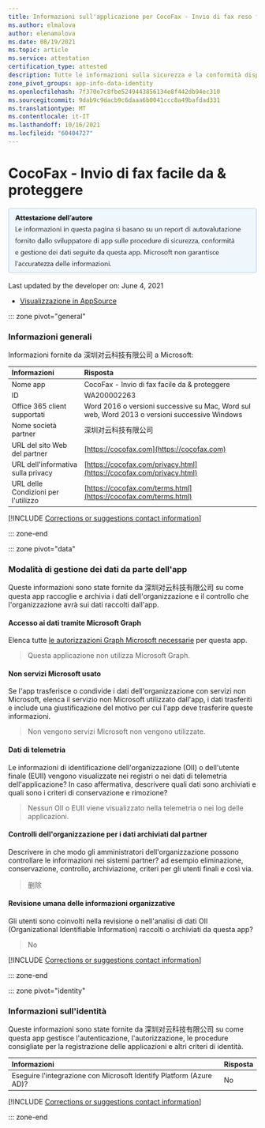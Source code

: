 ```yaml
---
title: Informazioni sull'applicazione per CocoFax - Invio di fax reso facile &amp; da &#28145;&#22323;&#23545;&#20113;&#31185;&#25216;&#26377;&#38480;&#20844;&#21496;
ms.author: elmalova
author: elenamalova
ms.date: 08/19/2021
ms.topic: article
ms.service: attestation
certification_type: attested
description: Tutte le informazioni sulla sicurezza e la conformità disponibili per CocoFax - Invio di fax facile e sicuro, i criteri di gestione dei dati, le informazioni sul catalogo app Microsoft Cloud App Security e le informazioni sulla sicurezza/conformità nel Registro di sistema &amp; CSA STAR.
zone_pivot_groups: app-info-data-identity
ms.openlocfilehash: 7f370e7c8fbe5249443856134e8f442db94ec310
ms.sourcegitcommit: 9dab9c9dacb9c6daaa6b0041ccc8a49bafdad331
ms.translationtype: MT
ms.contentlocale: it-IT
ms.lasthandoff: 10/16/2021
ms.locfileid: "60404727"
---
```

# <a name="cocofax---sending-fax-made-easy-amp-secure"></a>CocoFax - Invio di fax facile da &amp; proteggere

<p></p>
<img alt="Publisher Attestation: The information on this page is based on a self-assessment report provided by the app developer on the security, compliance, and data handling practices followed by this app. Microsoft makes no guarantees regarding the accuracy of the information." src="../media/attested.png" width="650" />
<p>Last updated by the developer on: June 4, 2021</p>

* <a href="https://appsource.microsoft.com/product/office/WA200002263" target="_blank">Visualizzazione in AppSource</a>

::: zone pivot="general"

### <a name="general-information"></a>Informazioni generali

Informazioni fornite da &#28145;&#22323;&#23545;&#20113;&#31185;&#25216;&#26377;&#38480;&#20844;&#21496; a Microsoft:

| **Informazioni** | **Risposta** |
|:----------------|:-------------|
| Nome app | CocoFax - Invio di fax facile da &amp; proteggere |
| ID | WA200002263 |
| Office 365 client supportati | Word 2016 o versioni successive su Mac, Word sul web, Word 2013 o versioni successive Windows |
| Nome società partner | &#28145;&#22323;&#23545;&#20113;&#31185;&#25216;&#26377;&#38480;&#20844;&#21496; |
| URL del sito Web del partner | [https://cocofax.com](https://cocofax.com) |
| URL dell'informativa sulla privacy | [https://cocofax.com/privacy.html](https://cocofax.com/privacy.html) |
| URL delle Condizioni per l'utilizzo | [https://cocofax.com/terms.html](https://cocofax.com/terms.html) |

 [!INCLUDE [Corrections or suggestions contact information](../includes/corrections-or-suggestions.md)]

::: zone-end

::: zone pivot="data"

### <a name="how-the-app-handles-data"></a>Modalità di gestione dei dati da parte dell'app

Queste informazioni sono state fornite da &#28145;&#22323;&#23545;&#20113;&#31185;&#25216;&#26377;&#38480;&#20844;&#21496; su come questa app raccoglie e archivia i dati dell'organizzazione e il controllo che l'organizzazione avrà sui dati raccolti dall'app.

#### <a name="data-access-using-microsoft-graph"></a>Accesso ai dati tramite Microsoft Graph

Elenca tutte [le autorizzazioni Graph Microsoft necessarie](https://docs.microsoft.com/graph/permissions-reference) per questa app.

>Questa applicazione non utilizza Microsoft Graph.


#### <a name="non-microsoft-services-used"></a>Non servizi Microsoft usato

Se l'app trasferisce o condivide i dati dell'organizzazione con servizi non Microsoft, elenca il servizio non Microsoft utilizzato dall'app, i dati trasferiti e include una giustificazione del motivo per cui l'app deve trasferire queste informazioni.

>Non vengono servizi Microsoft non vengono utilizzate.



#### <a name="telemetry-data"></a>Dati di telemetria

Le informazioni di identificazione dell'organizzazione (OII) o dell'utente finale (EUII) vengono visualizzate nei registri o nei dati di telemetria dell'applicazione? In caso affermativa, descrivere quali dati sono archiviati e quali sono i criteri di conservazione e rimozione?

>Nessun OII o EUII viene visualizzato nella telemetria o nei log delle applicazioni.

#### <a name="organizational-controls-for-data-stored-by-partner"></a>Controlli dell'organizzazione per i dati archiviati dal partner

Descrivere in che modo gli amministratori dell'organizzazione possono controllare le informazioni nei sistemi partner? ad esempio eliminazione, conservazione, controllo, archiviazione, criteri per gli utenti finali e così via.

>&#21024;&#38500;

#### <a name="human-review-of-organizational-information"></a>Revisione umana delle informazioni organizzative

Gli utenti sono coinvolti nella revisione o nell'analisi di dati OII (Organizational Identifiable Information) raccolti o archiviati da questa app?

>No

[!INCLUDE [Corrections or suggestions contact information](../includes/corrections-or-suggestions.md)]

::: zone-end


::: zone pivot="identity"

### <a name="identity-information"></a>Informazioni sull'identità

Queste informazioni sono state fornite da &#28145;&#22323;&#23545;&#20113;&#31185;&#25216;&#26377;&#38480;&#20844;&#21496; su come questa app gestisce l'autenticazione, l'autorizzazione, le procedure consigliate per la registrazione delle applicazioni e altri criteri di identità.

| **Informazioni** | **Risposta** |
|:----------------|:-------------|
| Eseguire l'integrazione con Microsoft Identify Platform (Azure AD)?  | No |

[!INCLUDE [Corrections or suggestions contact information](../includes/corrections-or-suggestions.md)]

::: zone-end

